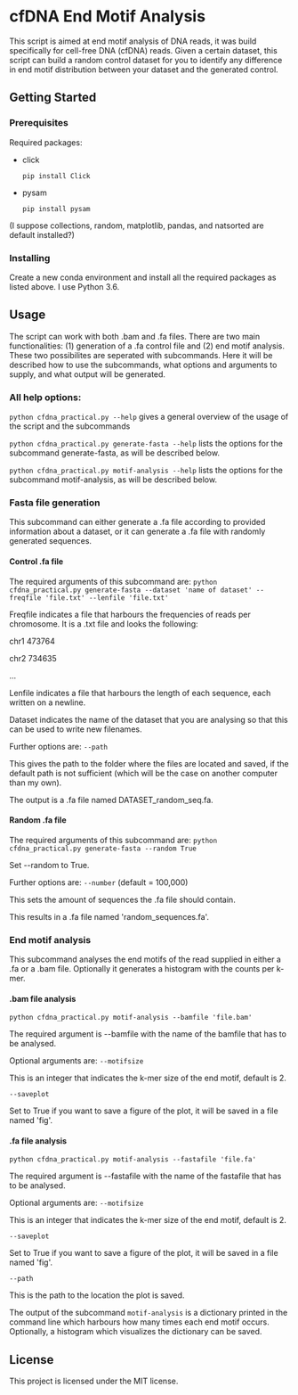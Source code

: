 # cfDNA End Motif Analysis
This script is aimed at end motif analysis of DNA reads, it was build specifically for cell-free DNA (cfDNA) reads. Given a certain dataset, this script can build a random control dataset for you to identify any difference in end motif distribution between your dataset and the generated control. 

## Getting Started


### Prerequisites
Required packages:
- click

  `pip install Click`
- pysam
  
  `pip install pysam`
  
(I suppose collections, random, matplotlib, pandas, and natsorted are default installed?)


### Installing
Create a new conda environment and install all the required packages as listed above. I use Python 3.6.

## Usage
The script can work with both .bam and .fa files. There are two main functionalities: (1) generation of a .fa control file and (2) end motif analysis. These two possibilites are seperated with subcommands. Here it will be described how to use the subcommands, what options and arguments to supply, and what output will be generated. 

### All help options:

`python cfdna_practical.py --help` gives a general overview of the usage of the script and the subcommands

`python cfdna_practical.py generate-fasta --help` lists the options for the subcommand generate-fasta, as will be described below.

`python cfdna_practical.py motif-analysis --help` lists the options for the subcommand motif-analysis, as will be described below.

### Fasta file generation
This subcommand can either generate a .fa file according to provided information about a dataset, or it can generate a .fa file with randomly generated sequences. 

#### Control .fa file
The required arguments of this subcommand are:
`python cfdna_practical.py generate-fasta --dataset 'name of dataset' --freqfile 'file.txt' --lenfile 'file.txt'`

Freqfile indicates a file that harbours the frequencies of reads per chromosome. It is a .txt file and looks the following: 

chr1    473764

chr2    734635

...

Lenfile indicates a file that harbours the length of each sequence, each written on a newline. 

Dataset indicates the name of the dataset that you are analysing so that this can be used to write new filenames.

Further options are:
`--path` 

This gives the path to the folder where the files are located and saved, if the default path is not sufficient (which will be the case on another computer than my own).

The output is a .fa file named DATASET_random_seq.fa.

#### Random .fa file
The required arguments of this subcommand are:
`python cfdna_practical.py generate-fasta --random True`

Set --random to True. 

Further options are:
`--number` (default = 100,000)

This sets the amount of sequences the .fa file should contain.

This results in a .fa file named 'random_sequences.fa'. 

### End motif analysis
This subcommand analyses the end motifs of the read supplied in either a .fa or a .bam file. Optionally it generates a histogram with the counts per k-mer. 

#### .bam file analysis
`python cfdna_practical.py motif-analysis --bamfile 'file.bam'`

The required argument is --bamfile with the name of the bamfile that has to be analysed.

Optional arguments are:
`--motifsize` 

This is an integer that indicates the k-mer size of the end motif, default is 2.

`--saveplot`

Set to True if you want to save a figure of the plot, it will be saved in a file named 'fig'. 

#### .fa file analysis
`python cfdna_practical.py motif-analysis --fastafile 'file.fa'`

The required argument is --fastafile with the name of the fastafile that has to be analysed. 

Optional arguments are:
`--motifsize` 

This is an integer that indicates the k-mer size of the end motif, default is 2.

`--saveplot`

Set to True if you want to save a figure of the plot, it will be saved in a file named 'fig'. 

`--path`

This is the path to the location the plot is saved. 

The output of the subcommand `motif-analysis` is a dictionary printed in the command line which harbours how many times each end motif occurs. Optionally, a histogram which visualizes the dictionary can be saved. 

## License
This project is licensed under the MIT license. 
